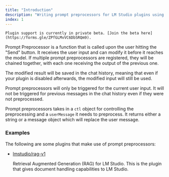 ```yaml
---
title: "Introduction"
description: "Writing prompt preprocessors for LM Studio plugins using TypeScript"
index: 1
---
```


```lms_private_beta
Plugin support is currently in private beta. [Join the beta here](https://forms.gle/ZPfGLMvVC6DbSRQm9).
```

Prompt Preprocessor is a function that is called upon the user hitting the "Send" button. It receives the user input and can modify it before it reaches the model. If multiple prompt preprocessors are registered, they will be chained together, with each one receiving the output of the previous one.

The modified result will be saved in the chat history, meaning that even if your plugin is disabled afterwards, the modified input will still be used.

Prompt preprocessors will only be triggered for the current user input. It will not be triggered for previous messages in the chat history even if they were not preprocessed.

Prompt preprocessors takes in a `ctl` object for controlling the preprocessing and a `userMessage` it needs to preprocess. It returns either a string or a message object which will replace the user message.

### Examples

The following are some plugins that make use of prompt preprocessors:

- [lmstudio/rag-v1](https://lmstudio.ai/lmstudio/rag-v1)

  Retrieval Augmented Generation (RAG) for LM Studio. This is the plugin that gives document handling capabilities to LM Studio.
